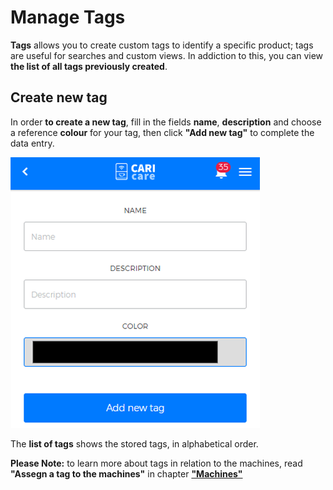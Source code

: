 # Manage Tags

**Tags** allows you to create custom tags to identify a specific product; tags are useful for searches and custom views. In addiction to this, you can view **the list of all tags previously created**.


## Create new tag

In order **to create a new tag**, fill in the fields **name**, **description** and choose a reference **colour** for your tag, then click **"Add new tag"** to complete the data entry. 

<kbd>![Create New Tag](_images/tags-add.png)</kbd>

The **list of tags** shows the stored tags, in alphabetical order.

**Please Note:** to learn more about tags in relation to the machines, read **"Assegn a tag to the machines"** in chapter  [**"Machines"**](https://carimali.github.io/wiki/#/docs-en/machines) 











